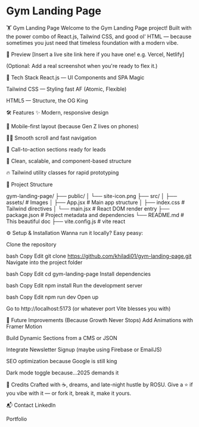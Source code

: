 # Gym Landing Page


🏋️ Gym Landing Page
Welcome to the Gym Landing Page project!
Built with the power combo of React.js, Tailwind CSS, and good ol' HTML — because sometimes you just need that timeless foundation with a modern vibe.

📸 Preview
[Insert a live site link here if you have one! e.g. Vercel, Netlify]

(Optional: Add a real screenshot when you're ready to flex it.)

🚀 Tech Stack
React.js — UI Components and SPA Magic

Tailwind CSS — Styling fast AF (Atomic, Flexible)

HTML5 — Structure, the OG King

🛠️ Features
✨ Modern, responsive design

📱 Mobile-first layout (because Gen Z lives on phones)

🏃‍♂️ Smooth scroll and fast navigation

🎯 Call-to-action sections ready for leads

🌌 Clean, scalable, and component-based structure

🔥 Tailwind utility classes for rapid prototyping

📂 Project Structure

gym-landing-page/
├── public/
│   └── site-icon.png
├── src/
│   ├── assets/         # Images
│   ├── App.jsx         # Main app structure
│   ├── index.css       # Tailwind directives
│   └── main.jsx        # React DOM render entry
├── package.json        # Project metadata and dependencies
└── README.md           # This beautiful doc
├── vite.config.js      # vite react

⚙️ Setup & Installation
Wanna run it locally? Easy peasy:

Clone the repository

bash
Copy
Edit
git clone https://github.com/khiladi01/gym-landing-page.git
Navigate into the project folder

bash
Copy
Edit
cd gym-landing-page
Install dependencies

bash
Copy
Edit
npm install
Run the development server

bash
Copy
Edit
npm run dev
Open up

Go to http://localhost:5173
(or whatever port Vite blesses you with)

🧹 Future Improvements (Because Growth Never Stops)
Add Animations with Framer Motion

Build Dynamic Sections from a CMS or JSON

Integrate Newsletter Signup (maybe using Firebase or EmailJS)

SEO optimization because Google is still king

Dark mode toggle because...2025 demands it

🙌 Credits
Crafted with ☕, dreams, and late-night hustle by ROSU.
Give a ⭐ if you vibe with it — or fork it, break it, make it yours.

📬 Contact
LinkedIn

Portfolio

